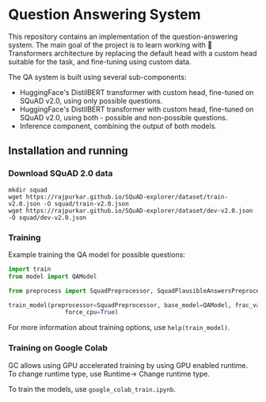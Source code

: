 # Question Answering System

This repository contains an implementation of the question-answering system. The main goal of the project is to learn working
with 🤗 Transformers architecture by replacing the default head with a custom head suitable for the task, and fine-tuning using custom data.

The QA system is built using several sub-components:
* HuggingFace's DistilBERT transformer with custom head, fine-tuned on SQuAD v2.0, using only possible questions.
* HuggingFace's DistilBERT transformer with custom head, fine-tuned on SQuAD v2.0, using both - possible and non-possible questions.
* Inference component, combining the output of both models.

## Installation and running

### Download SQuAD 2.0 data
```
mkdir squad
wget https://rajpurkar.github.io/SQuAD-explorer/dataset/train-v2.0.json -O squad/train-v2.0.json
wget https://rajpurkar.github.io/SQuAD-explorer/dataset/dev-v2.0.json -O squad/dev-v2.0.json
```

### Training

Example training the QA model for possible questions:

```python
import train
from model import QAModel

from preprocess import SquadPreprocessor, SquadPlausibleAnswersPreprocessor

train_model(preprocessor=SquadPreprocessor, base_model=QAModel, frac_val_data=0.025, frac_train_data=0.025, batch_size = 8, n_epoch = 3, 
                force_cpu=True)
```
For more information about training options, use ```help(train_model)```.

### Training on Google Colab
GC allows using GPU accelerated training by using GPU enabled runtime. To change runtime type, use Runtime-> Change runtime type.

To train the models, use `google_colab_train.ipynb`.